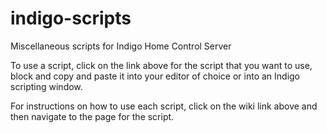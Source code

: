 # indigo-scripts
Miscellaneous scripts for Indigo Home Control Server

To use a script, click on the link above for the script that you want to use, block and copy and paste it into your
editor of choice or into an Indigo scripting window.

For instructions on how to use each script, click on the wiki link above and then navigate to the page for the script.
